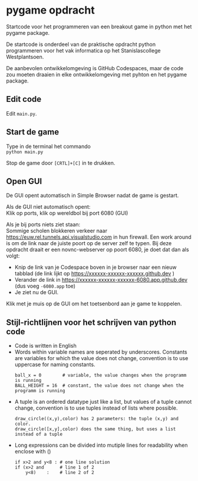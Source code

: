 # pygame opdracht
Startcode voor het programmeren van een breakout game in python met het pygame package.

De startcode is onderdeel van de praktische opdracht python programmeren voor het vak informatica op het Stanislascollege Westplantsoen.

De aanbevolen ontwikkelomgeving is GitHub Codespaces, maar de code zou moeten draaien in elke ontwikkelomgeving met pyhton en het pygame package.

## Edit code
Edit `main.py`. 

## Start de game
Type in de terminal het commando<br>
`python main.py`

Stop de game door `[CRTL]+[C]` in te drukken.

## Open GUI
De GUI opent automatisch in Simple Browser nadat de game is gestart.

Als de GUI niet automatisch opent:<br>
Klik op ports, klik op wereldbol bij port 6080 (GUI)

Als je bij ports niets ziet staan:<br>
Sommige scholen blokkeren verkeer naar https://euw.rel.tunnels.api.visualstudio.com in hun firewall. Een work around is om de link naar de juiste poort op de server zelf te typen. Bij deze opdracht draait er een novnc-webserver op poort 6080, je doet dat dan als volgt:<br>
- Knip de link van je Codespace boven in je browser naar een nieuw tabblad (de link lijkt op https://xxxxxx-xxxxxx-xxxxxx.github.dev )
- Verander de link in https://xxxxxx-xxxxxx-xxxxxx-6080.app.github.dev (dus voeg `-6080.app` toe)
- Je ziet nu de GUI.

Klik met je muis op de GUI om het toetsenbord aan je game te koppelen.

## Stijl-richtlijnen voor het schrijven van python code

- Code is written in English
- Words within variable names are seperated by underscores. 
  Constants are variables for which the value does not change,
  convention is to use uppercase for naming constants.
  ```
  ball_x = 0        # variable, the value changes when the programm is running
  BALL_HEIGHT = 16  # constant, the value does not change when the programm is running
  ```
- A tuple is an ordered datatype just like a list, but values of a tuple cannot change,
  convention is to use tuples instead of lists where possible.
  ```
  draw_circle((x,y),color) has 2 parameters: the tuple (x,y) and color. 
  draw_circle([x,y],color) does the same thing, but uses a list instead of a tuple
  ``````
- Long expressions can be divided into mutiple lines for readability when enclose with ()
  ```
  if x>2 and y<8 : # one line solution
  if (x>2 and      # line 1 of 2
      y<8)    :    # line 2 of 2
  ```
